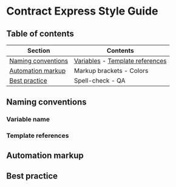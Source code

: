# Contract Express Style Guide

## Table of contents

Section                     |Contents
----------------------------|----------------
[Naming conventions](#s1-NamingConventions)   |[Variables](#s1-1-Variables) - [Template references](#s1-2-Templates)
[Automation markup](#s2-Markup)   |Markup brackets - Colors
[Best practice](#s3-BestPractice) |Spell-check - QA

<a id="s1-NamingConventions"></a>

## Naming conventions

<a id="s1-1-Variables"></a>

### Variable name

<a id="s1-2-Templates"></a>

### Template references

<a id="s2-Markup"></a>

## Automation markup

<a id="s3-BestPractice"></a>

## Best practice
